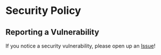 # Security Policy

## Reporting a Vulnerability

If you notice a security vulnerability, please open up an [Issue](https://github.com/Jonak-Adipta-Kalita/JAK-Chrome-Extension/issues)!
